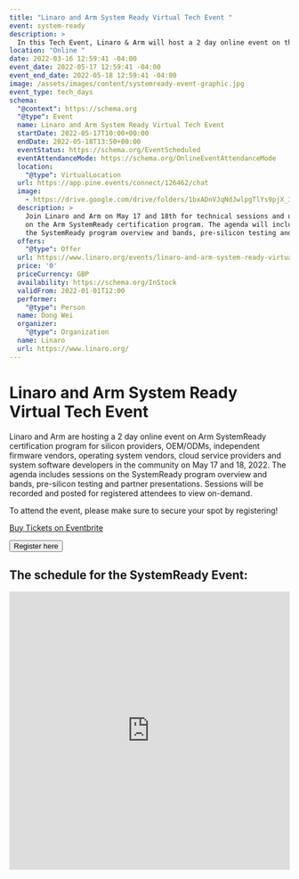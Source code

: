 ```yaml
---
title: "Linaro and Arm System Ready Virtual Tech Event "
event: system-ready
description: >
  In this Tech Event, Linaro & Arm will host a 2 day online event on the Arm SystemReady certification program. Register now to secure a spot!
location: "Online "
date: 2022-03-16 12:59:41 -04:00
event_date: 2022-05-17 12:59:41 -04:00
event_end_date: 2022-05-18 12:59:41 -04:00
image: /assets/images/content/systemready-event-graphic.jpg
event_type: tech_days
schema: 
  "@context": https://schema.org
  "@type": Event
  name: Linaro and Arm System Ready Virtual Tech Event
  startDate: 2022-05-17T10:00+00:00
  endDate: 2022-05-18T13:50+00:00
  eventStatus: https://schema.org/EventScheduled
  eventAttendanceMode: https://schema.org/OnlineEventAttendanceMode
  location:
    "@type": VirtualLocation
  url: https://app.pine.events/connect/126462/chat
  image:
    - https://drive.google.com/drive/folders/1bxADnVJqNdJwlpgTlYs9pjX_3bAlMMA9
  description: >
    Join Linaro and Arm on May 17 and 18th for technical sessions and updates
    on the Arm SystemReady certification program. The agenda will include sessions on
    the SystemReady program overview and bands, pre-silicon testing and partner presentations.
  offers:
    "@type": Offer
  url: https://www.linaro.org/events/linaro-and-arm-system-ready-virtual-tech-event/
  price: '0'
  priceCurrency: GBP
  availability: https://schema.org/InStock
  validFrom: 2022-01-01T12:00
  performer:
    "@type": Person
  name: Dong Wei
  organizer:
    "@type": Organization
  name: Linaro
  url: https://www.linaro.org/
---
```


# Linaro and Arm System Ready Virtual Tech Event 

Linaro and Arm are hosting a 2 day online event on Arm SystemReady certification program for silicon providers, OEM/ODMs, independent firmware vendors, operating system vendors, cloud service providers and system software developers in the community on May 17 and 18, 2022. The agenda includes sessions on the SystemReady program overview and bands, pre-silicon testing and partner presentations. Sessions will be recorded and posted for registered attendees to view on-demand.

To attend the event, please make sure to secure your spot by registering!

<!-- Noscript content for added SEO -->

<noscript><a href="https://www.eventbrite.co.uk/e/linaro-and-arm-system-ready-virtual-tech-event-tickets-298747039437" rel="noopener noreferrer" target="_blank">Buy Tickets on Eventbrite</a></noscript>

<!-- You can customise this button any way you like -->

<button id="eventbrite-widget-modal-trigger-298747039437" type="button">Register here</button>

<script src="https://www.eventbrite.co.uk/static/widgets/eb_widgets.js"></script>

<script type="text/javascript">
    var exampleCallback = function() {
        console.log('Order complete!');
    };

    window.EBWidgets.createWidget({
        widgetType: 'checkout',
        eventId: '298747039437',
        modal: true,
        modalTriggerElementId: 'eventbrite-widget-modal-trigger-298747039437',
        onOrderComplete: exampleCallback
    });
</script>

## The schedule for the SystemReady Event:

<style> #pine-sessions { width: 100%; height: 500px; border: 0; display: block; }</style><iframe id="pine-sessions" frameborder="0" border="0" height="500" width="100%" src="https://events.pinetool.ai/2630/#widgets/sessions"></iframe>
